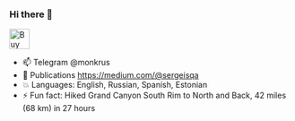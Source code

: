 ### Hi there 👋



<a href='https://ko-fi.com/O4O01N4HR' target='_blank'><img height='36' style='border:0px;height:36px;' src='https://cdn.ko-fi.com/cdn/kofi2.png?v=2' border='0' alt='Buy Me a Coffee at ko-fi.com' /></a>

- 📫 Telegram @monkrus
- :blue_book: Publications https://medium.com/@sergeisqa
- :collision: Languages: English, Russian, Spanish, Estonian 
- ⚡ Fun fact: Hiked Grand Canyon South Rim to North and Back, 42 miles (68 km) in 27 hours


